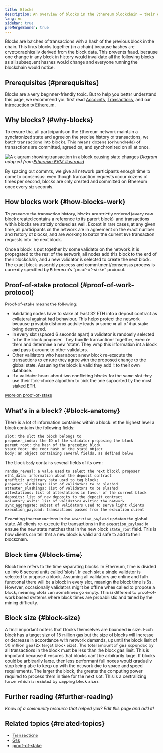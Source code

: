 ```yaml
---
title: Blocks
description: An overview of blocks in the Ethereum blockchain – their data structure, why they're needed, and how they're made.
lang: en
sidebar: true
preMergeBanner: true
---
```


Blocks are batches of transactions with a hash of the previous block in the chain. This links blocks together (in a chain) because hashes are cryptographically derived from the block data. This prevents fraud, because one change in any block in history would invalidate all the following blocks as all subsequent hashes would change and everyone running the blockchain would notice.

## Prerequisites {#prerequisites}

Blocks are a very beginner-friendly topic. But to help you better understand this page, we recommend you first read [Accounts](/developers/docs/accounts/), [Transactions](/developers/docs/transactions/), and our [introduction to Ethereum](/developers/docs/intro-to-ethereum/).

## Why blocks? {#why-blocks}

To ensure that all participants on the Ethereum network maintain a synchronized state and agree on the precise history of transactions, we batch transactions into blocks. This means dozens (or hundreds) of transactions are committed, agreed on, and synchronized on all at once.

![A diagram showing transaction in a block causing state changes](./tx-block.png)
_Diagram adapted from [Ethereum EVM illustrated](https://takenobu-hs.github.io/downloads/ethereum_evm_illustrated.pdf)_

By spacing out commits, we give all network participants enough time to come to consensus: even though transaction requests occur dozens of times per second, blocks are only created and committed on Ethereum once every six seconds.

## How blocks work {#how-blocks-work}

To preserve the transaction history, blocks are strictly ordered (every new block created contains a reference to its parent block), and transactions within blocks are strictly ordered as well. Except in rare cases, at any given time, all participants on the network are in agreement on the exact number and history of blocks, and are working to batch the current live transaction requests into the next block.

Once a block is put together by some validator on the network, it is propagated to the rest of the network; all nodes add this block to the end of their blockchain, and a new validator is selected to create the next block. The exact block-assembly process and commitment/consensus process is currently specified by Ethereum’s “proof-of-stake” protocol.

## Proof-of-stake protocol {#proof-of-work-protocol}

Proof-of-stake means the following:

- Validating nodes have to stake at least 32 ETH into a deposit contract as collateral against bad behaviour. This helps protect the network because provably dishonet activity leads to some or all of that stake being destroyed.
- In every slot (spaced 6 seconds apart) a validator is randomly selected to be the block proposer. They bundle transactions together, execute them and determine a new 'state'. They wrap this information int a block and pass it around to other validators.
- Other validators who hear about a new block re-execute the transactions to ensure they agree with the proposed change to the global state. Assuming the block is valid they add it to their own database.
- If a validator hears about two conflicting blocks for the same slot they use their fork-choice algorithm to pick the one supported by the most staked ETH.

[More on proof-of-stake](/developers/docs/consensus-mechanisms/pos)

## What's in a block? {#block-anatomy}

There is a lot of information contained within a block. At the highest level a block contains the following fields:

```
slot: the slot the block belongs to
proposer_index: the ID of the validator proposing the block
parent_root: the hash of the preceding block
state_root: the root hash of the state object
body: an object containing several fields, as defined below
```

The block `body` contains several fields of its own:

```
randao_reveal: a value used to select the next blockl proposer
eth1_data: information about the deposit contract
graffiti: arbitrary data used to tag blocks
proposer_slashings: list of validators to be slashed
attester_slashings: list of validators to be slashed
attestations: list of attestations in favour of the current block
deposits: list of new deposits to the deposit contract
voluntary_exits: list of validators exiting the network
sync_aggregate: subset of validators used to serve light clients
execution_payload: transactions passed from the execution client
```

Executing the transactions in the `execution_payload` updates the global state. All clients re-execute the transactions in the `execution_payload` to ensure the new state matches that in the new block `state_root` field. This is how clients can tell that a new block is valid and safe to add to their blockchain.

## Block time {#block-time}

Block time refers to the time separating blocks. In Ethereum, time is divided up into 6 second units called 'slots'. In each slot a single validator is selected to propose a block. Assuming all validators are online and fully functional there will be a block in every slot, meanign the block time is 6s. However, occasionally validators might be offline when called to propose a block, meaning slots can sometimes go empty. This is different to proof-of-work based systems where block times are probabilistic and tuned by the mining difficulty.

## Block size {#block-size}

A final important note is that blocks themselves are bounded in size. Each block has a target size of 15 million gas but the size of blocks will increase or decrease in accordance with network demands, up until the block limit of 30 million gas (2x target block size). The total amount of gas expended by all transactions in the block must be less than the block gas limit. This is important because it ensures that blocks can’t be arbitrarily large. If blocks could be arbitrarily large, then less performant full nodes would gradually stop being able to keep up with the network due to space and speed requirements. The larger the block, the greater the computing power required to process them in time for the next slot. This is a centralizing force, which is resisted by capping block sizes.

## Further reading {#further-reading}

_Know of a community resource that helped you? Edit this page and add it!_

## Related topics {#related-topics}

- [Transactions](/developers/docs/transactions/)
- [Gas](/developers/docs/gas/)
- [proof-of-stake](/developers/docs/consensus-mechanisms/pos)
